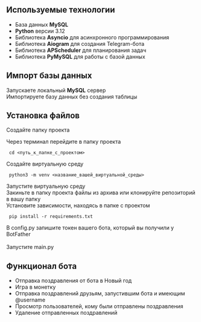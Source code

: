 <h2>Используемые технологии</h2>
<ul>
    <li>База данных <b>MySQL</b></li>
    <li><b>Python</b> версии 3.12</li>
    <li>Библиотека <b>Asyncio</b> для асинхронного программирования</li>
    <li>Библиотека <b>Aiogram</b> для создания Telegram-бота</li>
    <li>Библиотека <b>APScheduler</b> для планирования задач</li>
    <li>Библиотека <b>PyMySQL</b> для работы с базой данных</li>
</ul>

<h2>Импорт базы данных</h2>
Запускаете локальный <b>MySQL</b> сервер
<br>
Импортируете базу данных без создания таблицы
<h2>Установка файлов</h2>
Создайте папку проекта
<br>

Через терминал перейдите в папку проекта
```
 cd <путь_к_папке_с_проектом>
```

Создайте виртуальную среду
```
 python3 -m venv <название_вашей_виртуальной_среды>
```

Запустите виртуальную среду
<br>
Закиньте в папку проекта файлы из архива или клонируйте репозиторий в вашу папку
<br>
Установите зависимости, находясь в папке с проектом
```
 pip install -r requirements.txt
```
В config.py запишите токен вашего бота, который вы получили у BotFather
<br><br>
Запустите main.py
<br>
<h2>Функционал бота</h2>
<ul>
  <li>Отправка поздравления от бота в Новый год</li>
  <li>Игра в монетку</li>
  <li>Отправка поздравлений друзьям, запустившим бота и имеющим @username</li>
  <li>Просмотр пользователей, кому были отправлены поздравления</li>
  <li>Удаление отправленных поздравлений</li>
</ul>
